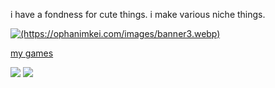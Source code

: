 i have a fondness for cute things. i make various niche things.  
  
[![(https://ophanimkei.com/images/banner3.webp)](https://ophanimkei.com/)](https://ophanimkei.com/images/banner3.webp)  
  
[my games](https://ophanimkei.itch.io/) 

[![](https://ophanimkei.com/images/meatgirl_button.png)](https://ophanimkei.itch.io/meat-girl) 
[![](https://ophanimkei.com/images/omma_button.png)](https://ophanimkei.com/images/omma_button.png)


<!--
**malakhims/malakhims** is a ✨ _special_ ✨ repository because its `README.md` (this file) appears on your GitHub profile.

Here are some ideas to get you started:

- 🔭 I’m currently working on ...
- 🌱 I’m currently learning ...
- 👯 I’m looking to collaborate on ...
- 🤔 I’m looking for help with ...
- 💬 Ask me about ...
- 📫 How to reach me: ...
- 😄 Pronouns: ...
- ⚡ Fun fact: ...
-->
